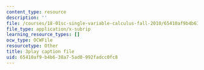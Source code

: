 ```yaml
---
content_type: resource
description: ''
file: /courses/18-01sc-single-variable-calculus-fall-2010/65410af9b4b638a75ad0992fadcc0fc8_9v25gg2qJYE.srt
file_type: application/x-subrip
learning_resource_types: []
ocw_type: OCWFile
resourcetype: Other
title: 3play caption file
uid: 65410af9-b4b6-38a7-5ad0-992fadcc0fc8
---
```

